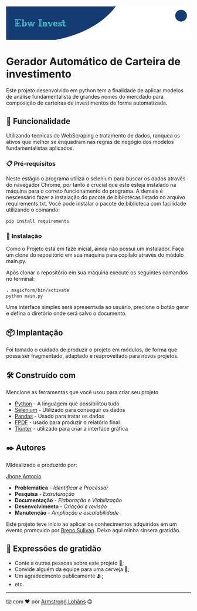 ![Header](/img/EbwInvest.png "Ebw Invest")

# Gerador Automático de Carteira de investimento

Este projeto desenvolvido em python tem a finalidade de aplicar modelos de análise fundamentalista de grandes nomes do mercdado para composição de carteiras de investimentos de forma automatizada.

## 🚀 Funcionalidade

Utilizando tecnicas de WebScraping e tratamento de dados, ranquea os ativos que melhor se enquadram nas regras de negógio dos modelos fundamentalistas aplicados.

### 📋 Pré-requisitos

Neste estágio o programa utiliza o selenium para buscar os dados através do navegador Chrome, por tanto é crucial que este esteja instalado na máquina para o correto funcionamento do programa.
A demais é nescessário fazer a instalação do pacote de bibliotécas listado no arquivo requirements.txt.
Você pode instalar o pacote de biblioteca com facilidade utilizando o comando:

```
pip install requirements
```

### 🔧 Instalação

Como o Projeto está em faze inicial, ainda não possui um instalador. Faça um clone do repositório em sua máquina para copilalo através do módulo main.py.

Após clonar o repositório em sua máquina execute os seguintes comandos no terminal:

```
. magicform/bin/activate
python main.py
```
Uma interface simples será apresentada ao usuário, precione o botão gerar e defina o diretório onde será salvo o documento. 

## 📦 Implantação

Foi tomado o cuidado de produzir o projeto em módulos, de forma que possa ser fragmentado, adaptado e reaproveitado para novos projetos.

## 🛠️ Construído com

Mencione as ferramentas que você usou para criar seu projeto

* [Python](https://www.python.org/) - A linguagem que possibilitou tudo
* [Selenium](https://www.selenium.dev/) - Utilizado para conseguir os dados
* [Pandas](https://pandas.pydata.org/) - Usado para tratar os dados
* [FPDF](https://py-pdf.github.io/fpdf2/index.html) - usado para produzir o relatório final
* [Tkinter](https://docs.python.org/3/library/tkinter.html) - utilizado para criar a interface gráfica

## ✒️ Autores

MIdealizado e produzido por:

[Jhone Antonio](https://github.com/EbonyWizard4)

* **Problemática** - *Identificar e Processar*
* **Pesquisa** - *Extruturação*
* **Documentação** - *Elaboração e Viabilização*
* **Desenvolvimento** - *Criação e revisão*
* **Manutenção** - *Ampliação e escalabilidade*

Este projeto teve início ao aplicar os conhecimentos adquiridos em um evento promovido por [Breno Sulivan](https://www.youtube.com/@varos-programacao). Deixo aqui minha sinsera gratidão.

## 🎁 Expressões de gratidão

* Conte a outras pessoas sobre este projeto 📢;
* Convide alguém da equipe para uma cerveja 🍺;
* Um agradecimento publicamente 🫂;
* etc.


---
⌨️ com ❤️ por [Armstrong Lohãns](https://gist.github.com/lohhans) 😊